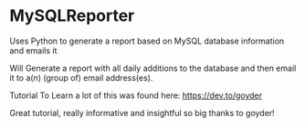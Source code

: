 # MySQLReporter
Uses Python to generate a report based on MySQL database information and emails it

Will Generate a report with all daily additions to the database and then email it to a(n) (group of) email address(es).

Tutorial To Learn a lot of this was found here: https://dev.to/goyder

Great tutorial, really informative and insightful so big thanks to goyder!
